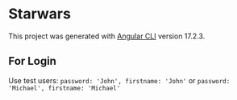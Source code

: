 # Starwars

This project was generated with [Angular CLI](https://github.com/angular/angular-cli) version 17.2.3.

## For Login

Use test users:
`password: 'John', firstname: 'John'`
or
`password: 'Michael', firstname: 'Michael'`
